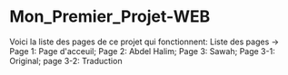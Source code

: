 # Mon_Premier_Projet-WEB
Voici la liste des pages de ce projet qui fonctionnent:
Liste des pages ->
                  Page 1: Page d'acceuil;
                                    Page 2: Abdel Halim;
                                              Page 3: Sawah;
                                                       Page 3-1: Original;
                                                                    page 3-2: Traduction         
